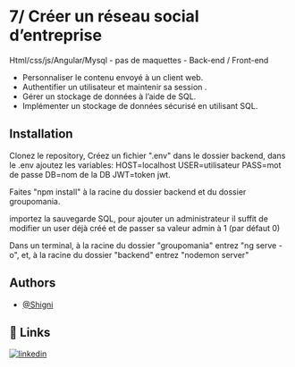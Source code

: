 # 7/ Créer un réseau social d’entreprise 

Html/css/js/Angular/Mysql - pas de maquettes - Back-end / Front-end
- Personnaliser le contenu envoyé à un client web.
- Authentifier un utilisateur et maintenir sa session .
- Gérer un stockage de données à l’aide de SQL.
- Implémenter un stockage de données sécurisé en utilisant SQL.


## Installation
Clonez le repository,
Créez un fichier ".env" dans le dossier backend,
dans le .env ajoutez les variables: HOST=localhost USER=utilisateur PASS=mot de passe DB=nom de la DB JWT=token jwt.

Faites "npm install" à la racine du dossier backend et du dossier groupomania.

importez la sauvegarde SQL, pour ajouter un administrateur il suffit de modifier un user déjà créé et de passer sa valeur admin à 1 (par défaut 0)

Dans un terminal, à la racine du dossier "groupomania" entrez "ng serve -o", et, à la racine du dossier "backend" entrez "nodemon server"


## Authors

- [@Shigni](https://www.github.com/shigni)


## 🔗 Links
[![linkedin](https://img.shields.io/badge/linkedin-0A66C2?style=for-the-badge&logo=linkedin&logoColor=white)](https://www.linkedin.com/in/louis-servant-0985761ba/)

